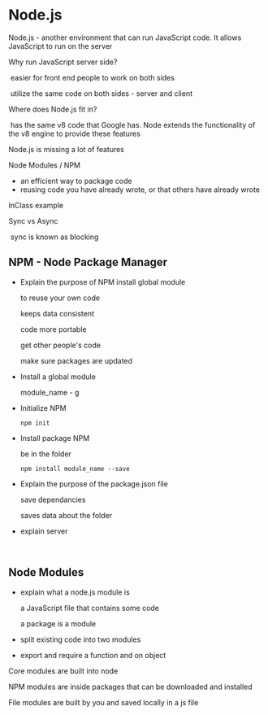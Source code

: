 # Node.js

Node.js - another environment that can run JavaScript code. It allows JavaScript to run on the server

Why run JavaScript server side?

​	easier for front end people to work on both sides

​	utilize the same code on both sides - server and client

Where does Node.js fit in?

​	has the same v8 code that Google has. Node extends the functionality of the v8 engine to provide these features

Node.js is missing a lot of features

Node Modules / NPM

* an efficient way to package code
* reusing code you have already wrote, or that others have already wrote

InClass example

Sync vs Async

​	sync is known as blocking

## NPM - Node Package Manager

* Explain the purpose of NPM install global module

  to reuse your own code

  keeps data consistent

  code more portable

  get other people's code

  make sure packages are updated

* Install a global module

  module_name - g

* Initialize NPM

  `npm init`

* Install package NPM

  be in the folder

  `npm install module_name --save`

* Explain the purpose of the package.json file

  save dependancies

  saves data about the folder

* explain server

  ​

## Node Modules

* explain what a node.js module is

  a JavaScript file that contains some code

  a package is a module

* split existing code into two modules

* export and require a function and on object



Core modules are built into node

NPM modules are inside packages that can be downloaded and installed

File modules are built by you and saved locally in a js file
